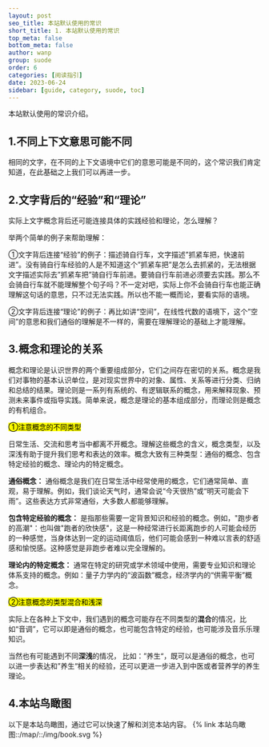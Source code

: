 ```yaml
---
layout: post
seo_title: 本站默认使用的常识
short_title: 1. 本站默认使用的常识
top_meta: false
bottom_meta: false
author: wanp
group: suode
order: 6
categories: [阅读指引]
date: 2023-06-24
sidebar: [guide, category, suode, toc]
---
```


本站默认使用的常识介绍。

<!-- more -->

## 1.不同上下文意思可能不同

相同的文字，在不同的上下文语境中它们的意思可能是不同的，这个常识我们肯定知道，在此基础之上我们可以再进一步。

## 2.文字背后的“经验”和“理论”

实际上文字概念背后还可能连接具体的实践经验和理论，怎么理解？

举两个简单的例子来帮助理解：  

①文字背后连接“经验”的例子：描述骑自行车，文字描述”抓紧车把，快速前进”。没有骑自行车经验的人是不知道这个”抓紧车把”是怎么去抓紧的，无法根据文字描述实际去”抓紧车把”骑自行车前进。要骑自行车前进必须要去实践。那么不会骑自行车就不能理解整个句子吗？不一定对吧，实际上你不会骑自行车也能正确理解这句话的意思，只不过无法实践。所以也不能一概而论，要看实际的语境。  

②文字背后连接“理论”的例子：再比如讲“空间”，在线性代数的语境下，这个”空间”的意思和我们通俗的理解是不一样的，需要在理解理论的基础上才能理解。

## 3.概念和理论的关系

概念和理论是认识世界的两个重要组成部分，它们之间存在密切的关系。概念是我们对事物的基本认识单位，是对现实世界中的对象、属性、关系等进行分类、归纳和总结的结果。理论则是一系列有系统的、有逻辑联系的概念，用来解释现象、预测未来事件或指导实践。简单来说，概念是理论的基本组成部分，而理论则是概念的有机组合。

<mark>①注意概念的不同类型</mark>

日常生活、交流和思考当中都离不开概念。理解这些概念的含义，概念类型，以及深浅有助于提升我们思考和表达的效率。概念大致有三种类型：通俗的概念、包含特定经验的概念、理论内的特定概念。

**通俗概念：** 通俗概念是我们在日常生活中经常使用的概念，它们通常简单、直观，易于理解。例如，我们谈论天气时，通常会说“今天很热”或“明天可能会下雨”。这些表达方式非常通俗，大多数人都能够理解。

**包含特定经验的概念：** 是指那些需要一定背景知识和经验的概念。例如，"跑步者的高潮"：也叫做"跑者的欣快感"，这是一种经常进行长距离跑步的人可能会经历的一种感觉，当身体达到一定的运动阈值后，他们可能会感到一种难以言表的舒适感和愉悦感。这种感觉是非跑步者难以完全理解的。

**理论内的特定概念：** 通常在特定的研究或学术领域中使用，需要专业知识和理论体系支持的概念。例如：量子力学内的“波函数”概念，经济学内的“供需平衡”概念。

<mark>②注意概念的类型混合和浅深</mark>

实际上在各种上下文中，我们遇到的概念可能存在不同类型的**混合**的情况，比如“音调”，它可以即是通俗的概念，也可能包含特定的经验，也可能涉及音乐乐理知识。

当然也有可能遇到不同**深浅**的情况， 比如：”养生“，既可以是通俗的概念，也可以进一步表达和”养生“相关的经验，还可以更进一步进入到中医或者营养学的养生理论。

## 4.本站鸟瞰图

以下是本站鸟瞰图，通过它可以快速了解和浏览本站内容。
{% link 本站鸟瞰图::/map/::/img/book.svg %}
